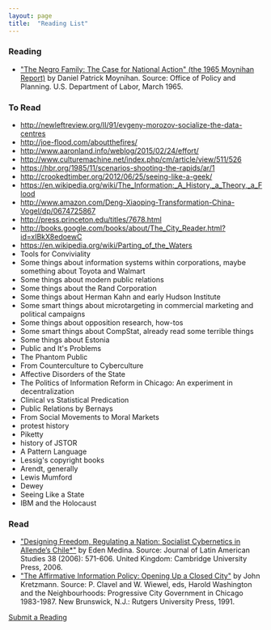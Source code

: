 ```yaml
---
layout: page
title:  "Reading List"
---
```


### Reading
- ["The Negro Family: The Case for National Action" (the 1965 Moynihan Report)](https://web.stanford.edu/~mrosenfe/Moynihan%27s%20The%20Negro%20Family.pdf) by Daniel Patrick Moynihan. Source: Office of Policy and Planning. U.S. Department of Labor, March 1965.  

### To Read

- http://newleftreview.org/II/91/evgeny-morozov-socialize-the-data-centres
- http://joe-flood.com/aboutthefires/
- http://www.aaronland.info/weblog/2015/02/24/effort/
- http://www.culturemachine.net/index.php/cm/article/view/511/526
- https://hbr.org/1985/11/scenarios-shooting-the-rapids/ar/1
- http://crookedtimber.org/2012/06/25/seeing-like-a-geek/
- https://en.wikipedia.org/wiki/The_Information:_A_History,_a_Theory,_a_Flood
- http://www.amazon.com/Deng-Xiaoping-Transformation-China-Vogel/dp/0674725867
- http://press.princeton.edu/titles/7678.html
- http://books.google.com/books/about/The_City_Reader.html?id=xIBkX8edoewC
- https://en.wikipedia.org/wiki/Parting_of_the_Waters
- Tools for Conviviality
- Some things about information systems within corporations, maybe something about Toyota and Walmart 
- Some things about modern public relations
- Some things about the Rand Corporation
- Some things about Herman Kahn and early Hudson Institute
- Some smart things about microtargeting in commercial marketing and political campaigns
- Some things about opposition research, how-tos
- Some smart things about CompStat, already read some terrible things
- Some things about Estonia
- Public and It's Problems
- The Phantom Public
- From Counterculture to Cyberculture
- Affective Disorders of the State
- The Politics of Information Reform in Chicago: An experiment in decentralization
- Clinical vs Statistical Predication
- Public Relations by Bernays
- From Social Movements to Moral Markets  
- protest history
- Piketty 
- history of JSTOR 
- A Pattern Language 
- Lessig's copyright books 
- Arendt, generally 
- Lewis Mumford 
- Dewey
- Seeing Like a State
- IBM and the Holocaust

### Read
- ["Designing Freedom, Regulating a Nation: Socialist Cybernetics in Allende’s Chile*"](http://www.informatics.indiana.edu/edenm/EdenMedinaJLASAugust2006.pdf) by Eden Medina. Source: Journal of Latin American Studies 38 (2006): 571-606. United Kingdom: Cambridge University Press, 2006. 
- ["The Affirmative Information Policy: Opening Up a Closed City"](http://civictechbook.club/affirmativeinformationpolicy) by John Kretzmann. Source: P. Clavel and W. Wiewel, eds, Harold Washington and the Neighbourhoods: Progressive City Government in Chicago 1983-1987. New Brunswick, N.J.: Rutgers University Press, 1991.

[Submit a Reading](https://github.com/rebeccawilliams/bookclub/blob/gh-pages/readinglist.md)
